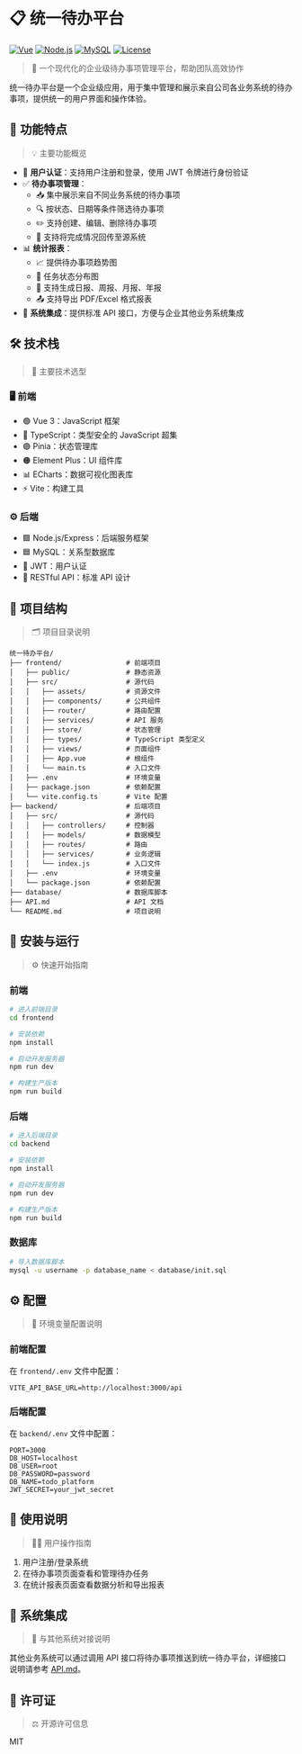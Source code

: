 # 📋 统一待办平台

[![Vue](https://img.shields.io/badge/Vue-3.x-brightgreen)](https://vuejs.org/)
[![Node.js](https://img.shields.io/badge/Node.js-18.x-green)](https://nodejs.org/)
[![MySQL](https://img.shields.io/badge/MySQL-8.0-blue)](https://www.mysql.com/)
[![License](https://img.shields.io/badge/License-MIT-yellow)](LICENSE)

> 🚀 一个现代化的企业级待办事项管理平台，帮助团队高效协作

统一待办平台是一个企业级应用，用于集中管理和展示来自公司各业务系统的待办事项，提供统一的用户界面和操作体验。

## 🎯 功能特点

> 💡 主要功能概览

- 🔐 **用户认证**：支持用户注册和登录，使用 JWT 令牌进行身份验证
- ✅ **待办事项管理**：
  - 📥 集中展示来自不同业务系统的待办事项
  - 🔍 按状态、日期等条件筛选待办事项
  - ✏️ 支持创建、编辑、删除待办事项
  - 🔄 支持将完成情况回传至源系统
- 📊 **统计报表**：
  - 📈 提供待办事项趋势图
  - 🎯 任务状态分布图
  - 📅 支持生成日报、周报、月报、年报
  - 📤 支持导出 PDF/Excel 格式报表
- 🤝 **系统集成**：提供标准 API 接口，方便与企业其他业务系统集成

## 🛠️ 技术栈

> 🔧 主要技术选型

### 🖥️ 前端

- 🟢 Vue 3：JavaScript 框架
- 🔵 TypeScript：类型安全的 JavaScript 超集
- 🟣 Pinia：状态管理库
- 🟠 Element Plus：UI 组件库
- 📊 ECharts：数据可视化图表库
- ⚡ Vite：构建工具

### ⚙️ 后端

- 🟩 Node.js/Express：后端服务框架
- 🟦 MySQL：关系型数据库
- 🔑 JWT：用户认证
- 🔗 RESTful API：标准 API 设计

## 📂 项目结构

> 🗂️ 项目目录说明

```
统一待办平台/
├── frontend/                # 前端项目
│   ├── public/              # 静态资源
│   ├── src/                 # 源代码
│   │   ├── assets/          # 资源文件
│   │   ├── components/      # 公共组件
│   │   ├── router/          # 路由配置
│   │   ├── services/        # API 服务
│   │   ├── store/           # 状态管理
│   │   ├── types/           # TypeScript 类型定义
│   │   ├── views/           # 页面组件
│   │   ├── App.vue          # 根组件
│   │   └── main.ts          # 入口文件
│   ├── .env                 # 环境变量
│   ├── package.json         # 依赖配置
│   └── vite.config.ts       # Vite 配置
├── backend/                 # 后端项目
│   ├── src/                 # 源代码
│   │   ├── controllers/     # 控制器
│   │   ├── models/          # 数据模型
│   │   ├── routes/          # 路由
│   │   ├── services/        # 业务逻辑
│   │   └── index.js         # 入口文件
│   ├── .env                 # 环境变量
│   └── package.json         # 依赖配置
├── database/                # 数据库脚本
├── API.md                   # API 文档
└── README.md                # 项目说明
```

## 🚀 安装与运行

> ⚙️ 快速开始指南

### 前端

```bash
# 进入前端目录
cd frontend

# 安装依赖
npm install

# 启动开发服务器
npm run dev

# 构建生产版本
npm run build
```

### 后端

```bash
# 进入后端目录
cd backend

# 安装依赖
npm install

# 启动开发服务器
npm run dev

# 构建生产版本
npm run build
```

### 数据库

```bash
# 导入数据库脚本
mysql -u username -p database_name < database/init.sql
```

## ⚙️ 配置

> 🔧 环境变量配置说明

### 前端配置

在 `frontend/.env` 文件中配置：

```
VITE_API_BASE_URL=http://localhost:3000/api
```

### 后端配置

在 `backend/.env` 文件中配置：

```
PORT=3000
DB_HOST=localhost
DB_USER=root
DB_PASSWORD=password
DB_NAME=todo_platform
JWT_SECRET=your_jwt_secret
```

## 📖 使用说明

> 👨‍💻 用户操作指南

1. 用户注册/登录系统
2. 在待办事项页面查看和管理待办任务
3. 在统计报表页面查看数据分析和导出报表

## 🤝 系统集成

> 🔗 与其他系统对接说明

其他业务系统可以通过调用 API 接口将待办事项推送到统一待办平台，详细接口说明请参考 [API.md](./API.md)。

## 📜 许可证

> ⚖️ 开源许可信息

MIT
